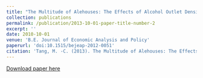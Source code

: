 ```yaml
---
title: "The Multitude of Alehouses: The Effects of Alcohol Outlet Density on Highway Safety"
collection: publications
permalink: /publication/2013-10-01-paper-title-number-2
excerpt: ''
date: 2010-10-01
venue: 'B.E. Journal of Economic Analysis and Policy'
paperurl: 'doi:10.1515/bejeap-2012-0051'
citation: 'Tang, M. -C. (2013). The Multitude of Alehouses: The Effects of Alcohol Outlet Density on Highway Safety. The B.E. Journal of Economic Analysis & Policy, 13(2), pp. 1023-1050. '
---
```

[Download paper here](https://drive.google.com/open?id=0Bz425neBSWI_UTdtRHpVNGx1aXc)
